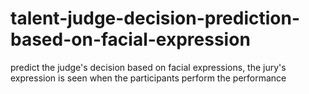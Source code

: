 # talent-judge-decision-prediction-based-on-facial-expression
predict the judge's decision based on facial expressions, the jury's expression is seen when the participants perform the performance
